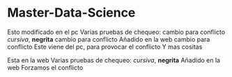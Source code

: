 # Master-Data-Science
Esto modificado en el pc
Varias pruebas de chequeo: cambio para conflicto
*cursiva*, **negrita** cambio para conflicto
Añadido en la web cambio para conflicto
Este viene del pc, para provocar el conflicto
Y mas cositas

Esta en la web
Varias pruebas de chequeo:
*cursiva*, **negrita**
Añadido en la web
Forzamos el conflicto

